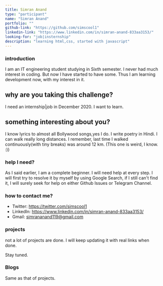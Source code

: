 ```yaml
---
title: Simran Anand
type: "participant"
name: "Simran Anand"
portfolio: ""
github-link: "https://github.com/simscool1"
linkedin-link: "https://www.linkedin.com/in/simran-anand-833aa3153/"
looking-for: "job|insternship"
description: "learning html,css, started with javascript"
---
```




### introduction

I am an IT engineering student studying in Sixth semester. I never had much interest in coding. But now I have started to have some. Thus I am learning development now, with my interest in it. 

## why are you taking this challenge?

I need an internship|job in December 2020.
I want to learn.

## something interesting about you?

I know lyrics to almost all Bollywood songs,yes I do. 
I write poetry in Hindi. 
I can walk really long distances. I remember, last time I walked continuously(with tiny breaks) was around 12 km. (This one is weird, I know. :))

### help I need?

As I said earlier, I am a complete beginner. I will need help at every step. I will first try to resolve it by myself by using Google Search, if I still can't find it, I will surely seek for help on either Github Issues or Telegram Channel.


### how to contact me?

- Twitter: https://twitter.com/simscool1
- LinkedIn: https://www.linkedin.com/in/simran-anand-833aa3153/
- Gmail: simrananand119@gmail.com

### projects

not a lot of projects are done. I will keep updating it with real links when done.

Stay tuned.
 

### Blogs 

Same as that of projects.

